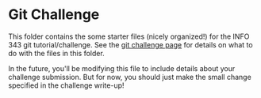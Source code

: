 # Git Challenge

This folder contains the some starter files (nicely organized!) for the INFO 343 git tutorial/challenge. See the [git challenge page](http://info343-joelross.rhcloud.com/challenges/git) for details on what to do with the files in this folder.

In the future, you'll be modifying this file to include details about your challenge submission. But for now, you should just make the small change specified in the challenge write-up!

